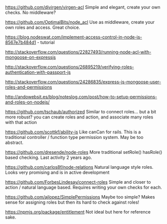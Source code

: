 https://github.com/djvirgen/virgen-acl Simple and elegant, create your own checks. No middleware?

https://github.com/OptimalBits/node_acl Use as middleware, create your own roles and access. Great choice.

https://blog.nodeswat.com/implement-access-control-in-node-js-8567e7b484d1 - tutorial

http://stackoverflow.com/questions/22827493/running-node-acl-with-mongoose-on-expressjs

http://stackoverflow.com/questions/26895219/verifying-roles-authentication-with-passport-js

http://stackoverflow.com/questions/24286835/express-js-mongoose-user-roles-and-permissions


http://andowebsit.es/blog/noteslog.com/post/how-to-setup-permissions-and-roles-on-nodejs/

https://github.com/tschaub/authorized Similar to connect roles... but a bit more robust? you can create roles and action, and associate many roles with that action

https://github.com/scottkf/ability-js Like canCan for rails. This is a traditional controller / function type permission system. May be too abstract.

https://github.com/dresende/node-roles More traditional setRole() hasRole() based checking. Last activity 2 years ago.

https://github.com/carlos8f/node-relations Natural language style roles. Looks very promising and is in active development

https://github.com/ForbesLindesay/connect-roles Simple and closer to action / natural language based. Requires writing your own checks for each.

https://github.com/ajlopez/SimplePermissions Maybe too simple? Makes sense for assigning roles but then its hard to check against roles!

https://npmjs.org/package/entitlement Not ideal but here for reference sake.



